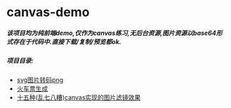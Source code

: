 # canvas-demo
 ##### 该项目均为纯前端demo,仅作为canvas练习,无后台资源,图片资源以base64形式存在于代码中.直接下载/复制/预览都ok.
 ##### 项目目录:
 - [svg图片转码png](https://wojiaoggyy.github.io/canvas-demo/svg转png.html)
 - [火车票生成](https://wojiaoggyy.github.io/canvas-demo/生成火车票.html)
 - [十五种(乱七八糟)canvas实现的图片滤镜效果](https://wojiaoggyy.github.io/canvas-demo/图片滤镜.html)
